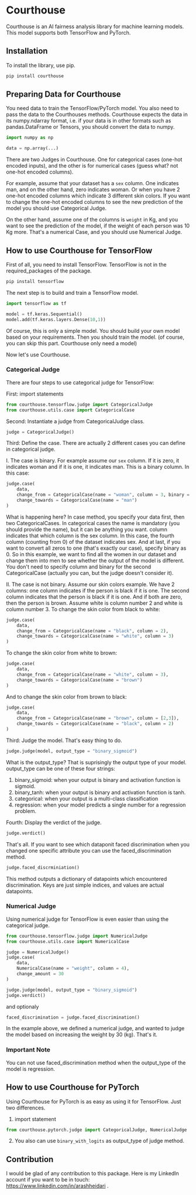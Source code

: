 # Courthouse
Courthouse is an AI fairness analysis library for machine learning models. This model supports both TensorFlow and PyTorch.

## Installation
To install the library, use pip.
```bash
pip install courthouse
```

## Preparing Data for Courthouse
You need data to train the TensorFlow/PyTorch model. You also need to pass the data to the Courthouses methods. Courthouse expects the data in its numpy.ndarray format, i.e. if your data is in other formats such as pandas.DataFrame or Tensors, you should convert the data to numpy.
```python
import numpy as np

data = np.array(...)
```

There are two Judges in Courthouse. One for categorical cases (one-hot encoded inputs), and the other is for numerical cases (guess what? not one-hot encoded columns).

For example, assume that your dataset has a `sex` column. One indicates man, and on the other hand, zero indicates woman. Or when you have 2 one-hot encoded columns which indicate 3 different skin colors. If you want to change the one-hot encoded columns to see the new prediction of the model you should use Categorical Judge.

On the other hand, assume one of the columns is `weight` in Kg, and you want to see the prediction of the model, if the weight of each person was 10 Kg more. That's a numerical Case, and you should use Numerical Judge.

## How to use Courthouse for TensorFlow
First of all, you need to install TensorFlow. TensorFlow is not in the required_packages of the package.
```bash
pip install tensorflow
```

The next step is to build and train a TensorFlow model.
```python
import tensorflow as tf

model = tf.keras.Sequential()
model.add(tf.keras.layers.Dense(10,1))
```
Of course, this is only a simple model. You should build your own model based on your requirements. Then you should train the model. (of course, you can skip this part. Courthouse only need a model)

Now let's use Courthouse.

### Categorical Judge
There are four steps to use categorical judge for TensorFlow:

First: import statements
```python
from courthouse.tensorflow.judge import CategoricalJudge
from courthouse.utils.case import CategoricalCase
```

Second: Instantiate a judge from CategoricalJudge class.
```python
judge = CategoricalJudge()
```

Third: Define the case. There are actually 2 different cases you can define in categorical judge.

I. The case is binary. For example assume our `sex` column. If it is zero, it indicates woman and if it is one, it indicates man. This is a binary column. In this case:
```python
judge.case(
    data,
    change_from = CategoricalCase(name = "woman", column = 3, binary = 0),
    change_towards = CategoricalCase(name = "man")
)
```
What is happening here? In case method, you specify your data first, then two CategoricalCases. In categorical cases the name is mandatory (you should provide the name), but it can be anything you want. column indicates that which column is the sex column. In this case, the fourth column (counting from 0) of the dataset indicates sex. And at last, if you want to convert all zeros to one (that's exactly our case), specify binary as 0. So in this example, we want to find all the women in our dataset and change them into men to see whether the output of the model is different. You don't need to specify column and binary for the second CategoricalCase (actually you can, but the judge doesn't consider it).

II. The case is not binary. Assume our skin colors example. We have 2 columns: one column indicates if the person is black if it is one. The second column indicates that the person is black if it is one. And if both are zero, then the person is brown. Assume white is column number 2 and white is column number 3. To change the skin color from black to white:
```python
judge.case(
    data,
    change_from = CategoricalCase(name = "black", column = 2),
    change_towards = CategoricalCase(name = "white", column = 3)
)
```
To change the skin color from white to brown:
```python
judge.case(
    data,
    change_from = CategoricalCase(name = "white", column = 3),
    change_towards = CategoricalCase(name = "brown")
)
```
And to change the skin color from brown to black:
```python
judge.case(
    data,
    change_from = CategoricalCase(name = "brown", column = [2,3]),
    change_towards = CategoricalCase(name = "black", column = 2)
)
```

Third: Judge the model. That's easy thing to do.
```python
judge.judge(model, output_type = "binary_sigmoid")
```
What is the output_type? That is suprisingly the output type of your model. output_type can be one of these four strings:

1. binary_sigmoid: when your output is binary and activation function is sigmoid.
2. binary_tanh: when your output is binary and activation function is tanh.
3. categorical: when your output is a multi-class classification
4. regression: when your model predicts a single number for a regression problem.

Fourth: Display the verdict of the judge.
```python
judge.verdict()
```

That's all. If you want to see which dataponit faced discrimination when you changed one specific attribute you can use the faced_discrimination method.
```python
judge.faced_discrminiation()
```
This method outputs a dictionary of datapoints which encountered discrimination. Keys are just simple indices, and values are actual datapoints.

### Numerical Judge
Using numerical judge for TensorFlow is even easier than using the categorical judge.
```python
from courthouse.tensorflow.judge import NumericalJudge
from courthouse.utils.case import NumericalCase

judge = NumericalJudge()
judge.case(
    data,
    NumericalCase(name = "weight", column = 4),
    change_amount = 30
)

judge.judge(model, output_type = "binary_sigmoid")
judge.verdict()
```
and optionaly
```python
faced_discrimination = judge.faced_discrimination()
```
In the example above, we defined a numerical judge, and wanted to judge the model based on increasing the weight by 30 (kg). That's it.

### Important Note
You can not use faced_discrimination method when the output_type of the model is regression.

## How to use Courthouse for PyTorch
Using Courthouse for PyTorch is as easy as using it for TensorFlow. Just two differences.
1. import statement
```python
from courthouse.pytorch.judge import CategoricalJudge, NumericalJudge
```
2. You also can use `binary_with_logits` as output_type of judge method.

## Contribution
I would be glad of any contribution to this package. Here is my LinkedIn account if you want to be in touch: https://www.linkedin.com/in/arashheidari .
